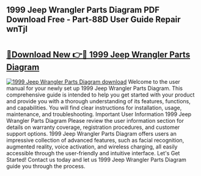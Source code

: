 ## 1999 Jeep Wrangler Parts Diagram PDF Download Free - Part-88D User Guide Repair wnTjI

# <h2><a href="http://dfo1gdy.blite.top/?on=1999+Jeep+Wrangler+Parts+Diagram">🔗Download New 👉🔴 1999 Jeep Wrangler Parts Diagram</a></h2>

[![1999 Jeep Wrangler Parts Diagram download](https://i.imgur.com/lujVjoI.png)](http://dfo1gdy.blite.top/?on=1999+Jeep+Wrangler+Parts+Diagram)
Welcome to the user manual for your newly set up 1999 Jeep Wrangler Parts Diagram. This comprehensive guide is intended to help you get started with your product and provide you with a thorough understanding of its features, functions, and capabilities. You will find clear instructions for installation, usage, maintenance, and troubleshooting. Important User Information 1999 Jeep Wrangler Parts Diagram Please review the user information section for details on warranty coverage, registration procedures, and customer support options. 1999 Jeep Wrangler Parts Diagram offers users an impressive collection of advanced features, such as facial recognition, augmented reality, voice activation, and wireless charging, all easily accessible through the user-friendly and intuitive interface. Let's Get Started! Contact us today and let us 1999 Jeep Wrangler Parts Diagram guide you through the process.
